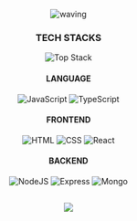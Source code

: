 <div align='center'>
  
![waving](https://capsule-render.vercel.app/api?type=slice&height=200&text=Junseo-Kim&fontSize=80&fontAlignY=50&desc=Welcome%20to%20my%20Github&descAlignY=75&color=gradient)

### TECH STACKS
![Top Stack](https://widget.realdeveloper.pro/api/top?stack=JavaScript,React,Node.js)
  
#### LANGUAGE
![JavaScript](https://img.shields.io/badge/JavaScript-F7DF1E?style=flat-square&logo=JavaScript&logoColor=black)
![TypeScript](https://img.shields.io/badge/TypeScript-3178C6?style=flat-square&logo=TypeScript&logoColor=black)

#### FRONTEND
![HTML](https://img.shields.io/badge/HTML5-E34F26?style=flat-squaree&logo=HTML5&logoColor=white)
![CSS](https://img.shields.io/badge/CSS3-1572B6?style=flat-square&logo=CSS3&logoColor=white)
![React](https://img.shields.io/badge/-react-blue?style=flat-square&logo=React&logoColor=white)

#### BACKEND
![NodeJS](https://img.shields.io/badge/node.js-339933?style=flat-square&logo=Node.js&logoColor=white)
![Express](https://img.shields.io/badge/express-000000?style=flat-square&logo=express&logoColor=white)
![Mongo](https://img.shields.io/badge/mongoDB-47A248?style=flat-square&logo=MongoDB&logoColor=white)

##
![](http://github-profile-summary-cards.vercel.app/api/cards/most-commit-language?username=js1022003&theme=nord_dark)


</div>


<!--
**js1022003/js1022003** is a ✨ _special_ ✨ repository because its `README.md` (this file) appears on your GitHub profile.

Here are some ideas to get you started:

- 🔭 I’m currently working on ...
- 🌱 I’m currently learning ...
- 👯 I’m looking to collaborate on ...
- 🤔 I’m looking for help with ...
- 💬 Ask me about ...
- 📫 How to reach me: ...
- 😄 Pronouns: ...
- ⚡ Fun fact: ...
-->
